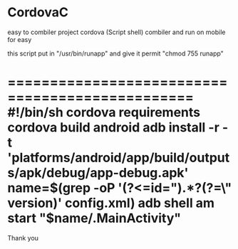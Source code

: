 # CordovaC
easy to combiler project cordova (Script shell) combiler and run on mobile for easy

this script put in "/usr/bin/runapp" and give it permit "chmod 755 runapp"


================================================
#!/bin/sh
cordova requirements
cordova build android
adb install -r -t 'platforms/android/app/build/outputs/apk/debug/app-debug.apk'
name=$(grep -oP '(?<=id=").*?(?=\" version)' config.xml)
adb shell am start "$name/.MainActivity"
====================================================



Thank you
